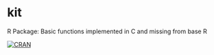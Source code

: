 # kit
R Package: Basic functions implemented in C and missing from base R

[![CRAN](https://cranchecks.info/badges/flavor/devel/kit)](https://cran.r-project.org/web/checks/check_results_kit.html)
<!-- [![Downloads](http://cranlogs.r-pkg.org/badges/grand-total/kit)](http://www.r-pkg.org/pkg/kit) -->


